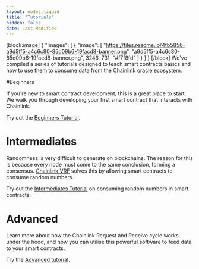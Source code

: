 ```yaml
---
layout: nodes.liquid
title: "Tutorials"
hidden: false
date: Last Modified
---
```



[block:image]
{
  "images": [
    {
      "image": [
        "https://files.readme.io/4fb5856-a9d5ff5-a4c6c80-85d09b6-19facd8-banner.png",
        "a9d5ff5-a4c6c80-85d09b6-19facd8-banner.png",
        3246,
        731,
        "#f7f8fd"
      ]
    }
  ]
}
[/block]
We've compiled a series of tutorials designed to teach smart contracts basics and how to use them to consume data from the Chainlink oracle ecosystem. 

#Beginners

If you're new to smart contract development, this is a great place to start. We walk you through developing your first smart contract that interacts with Chainlink.

Try out the [Beginners Tutorial](../beginners-tutorial).

# Intermediates

Randomness is very difficult to generate on blockchains. The reason for this is because every node must come to the same conclusion, forming a consensus. [Chainlink VRF](../chainlink-vrf) solves this by allowing smart contracts to consume random numbers.

Try out the [Intermediates Tutorial](../intermediates-tutorial) on consuming random numbers in smart contracts.

# Advanced

Learn more about how the Chainlink Request and Receive cycle works under the hood, and how you can utilise this powerful software to feed data to your smart contracts.

Try the [Advanced tutorial](../advanced-tutorial).